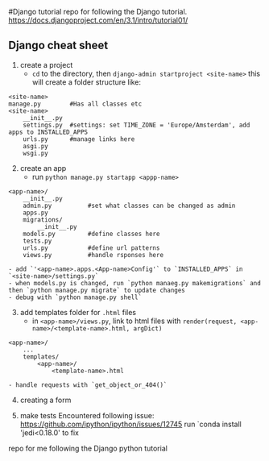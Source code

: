 #Django tutorial
repo for following the Django tutorial.
https://docs.djangoproject.com/en/3.1/intro/tutorial01/
## Django cheat sheet
1. create a project
    - `cd` to the directory, then `django-admin startproject <site-name>`
this will create a folder structure like:
```
<site-name>
manage.py        #Has all classes etc
<site-name>
    __init__.py
    settings.py  #settings: set TIME_ZONE = 'Europe/Amsterdam', add apps to INSTALLED_APPS
    urls.py      #manage links here
    asgi.py
    wsgi.py
```
2. create an app 
    - run `python manage.py startapp <appp-name>`
```
<app-name>/
    __init__.py
    admin.py          #set what classes can be changed as admin
    apps.py
    migrations/
        __init__.py
    models.py         #define classes here
    tests.py          
    urls.py           #define url patterns
    views.py          #handle rsponses here
```

    - add `'<app-name>.apps.<App-name>Config'` to `INSTALLED_APPS` in `<site-name>/settings.py`
    - when models.py is changed, run `python manaeg.py makemigrations` and then `python manage.py migrate` to update changes
    - debug with `python manage.py shell`
3. add templates folder for `.html` files
    - in `<app-name>/views.py`, link to html files with `render(request, <app-name>/<template-name>.html, argDict)`
```
<app-name>/
    ...
    templates/
        <app-name>/
            <template-name>.html
```
    - handle requests with `get_object_or_404()`
4. creating a form

5. make tests
Encountered following issue: https://github.com/ipython/ipython/issues/12745
run `conda install 'jedi<0.18.0' to fix

repo for me following the Django python tutorial
